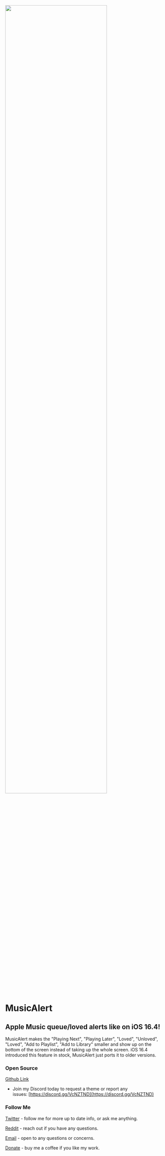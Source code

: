 <img width="80%" src="https://i.ibb.co/rGWkY0Z/Music-Alert-Havoc-Banner.png">

# MusicAlert
## Apple Music queue/loved alerts like on iOS 16.4!

MusicAlert makes the "Playing Next", "Playing Later", "Loved", "Unloved", "Loved", "Add to Playlist", "Add to Library" smaller and show up on the bottom of the screen instead of taking up the whole screen. iOS 16.4 introduced this feature in stock, MusicAlert just ports it to older versions.

### Open Source
[Github Link](https://github.com/nahtedetihw/MusicAlert)

* Join my Discord today to request a theme or report any issues: [https://discord.gg/VcNZTND](https://discord.gg/VcNZTND)

### Follow Me
[Twitter](https://twitter.com/ethanwhited) - follow me for more up to date info, or ask me anything.

[Reddit](https://www.reddit.com/user/Nahtedetihw) - reach out if you have any questions.

[Email](mailto:ethanwhited2208@gmail.com) - open to any questions or concerns.

[Donate](https://paypal.me/nahtdetihw) - buy me a coffee if you like my work.
